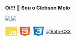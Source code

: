 ### Oi!!! 👋 Sou o Clebson Melo





<a href="https://github.com/clebsonjr">
  <img height="180em" src="https://github-readme-stats.vercel.app/api?username=clebsonjr&show_icons=true&theme=dracula&include_all_commits=true&count_private=true"/>
  <img height="180em" src="https://github-readme-stats.vercel.app/api/top-langs/?username=clebsonjr&layout=compact&langs_count=7&theme=dracula"/>
</div>
<div style="display: inline_block"><br>
 <img align="center" alt="Rafa-Js" height="30" width="40" src="https://raw.githubusercontent.com/devicons/devicon/master/icons/javascript/javascript-plain.svg">
 <img align="center" alt="Rafa-HTML" height="30" width="40" src="https://raw.githubusercontent.com/devicons/devicon/master/icons/html5/html5-original.svg">
 <img align="center" alt="Rafa-CSS" height="30" width="40" src="https://raw.githubusercontent.com/devicons/devicon/master/icons/css3/css3-original.svg">
 <img align="center" alt="Rafa-CSS" height="40" width="60"src="https://cdn.jsdelivr.net/gh/devicons/devicon/icons/php/php-original.svg"/>
          
 
  
  
 

